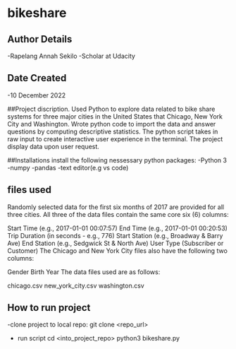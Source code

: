 # bikeshare

## Author Details
-Rapelang Annah Sekilo
-Scholar at Udacity

## Date Created
-10 December 2022

##Project discription.
Used Python to explore data related to bike share systems for three major cities in the United States that Chicago, New York City and Washington. Wrote python code to import the data and answer questions by computing descriptive statistics. The python script takes in raw input to create interactive user experience in the terminal. The project display data upon user request.

##Installations
install the following nessessary python packages:
-Python 3
-numpy
-pandas
-text editor(e.g vs code)

## files used

Randomly selected data for the first six months of 2017 are provided for all three cities. All three of the data files contain the same core six (6) columns:

Start Time (e.g., 2017-01-01 00:07:57)
End Time (e.g., 2017-01-01 00:20:53)
Trip Duration (in seconds - e.g., 776)
Start Station (e.g., Broadway & Barry Ave)
End Station (e.g., Sedgwick St & North Ave)
User Type (Subscriber or Customer)
The Chicago and New York City files also have the following two columns:

Gender
Birth Year
The data files used are as follows:

chicago.csv
new_york_city.csv
washington.csv

## How to run project
-clone project to local repo:
git clone <repo_url>

- run script
cd <into_project_repo>
python3 bikeshare.py

